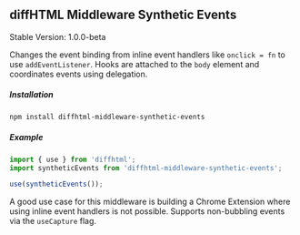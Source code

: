 diffHTML Middleware Synthetic Events
------------------------------------

Stable Version: 1.0.0-beta

Changes the event binding from inline event handlers like `onclick = fn` to use
`addEventListener`. Hooks are attached to the `body` element and coordinates
events using delegation.

##### Installation

``` sh
npm install diffhtml-middleware-synthetic-events
```

##### Example

``` javascript
import { use } from 'diffhtml';
import syntheticEvents from 'diffhtml-middleware-synthetic-events';

use(syntheticEvents());
```

A good use case for this middleware is building a Chrome Extension where using
inline event handlers is not possible. Supports non-bubbling events via the
`useCapture` flag.
